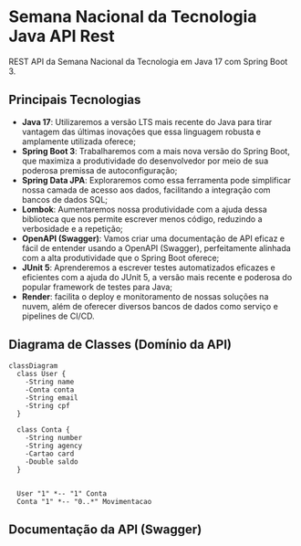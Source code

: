 # Semana Nacional da Tecnologia Java API Rest

REST API da Semana Nacional da Tecnologia em Java 17 com Spring Boot 3.

## Principais Tecnologias
 - **Java 17**: Utilizaremos a versão LTS mais recente do Java para tirar vantagem das últimas inovações que essa linguagem robusta e amplamente utilizada oferece;
 - **Spring Boot 3**: Trabalharemos com a mais nova versão do Spring Boot, que maximiza a produtividade do desenvolvedor por meio de sua poderosa premissa de autoconfiguração;
 - **Spring Data JPA**: Exploraremos como essa ferramenta pode simplificar nossa camada de acesso aos dados, facilitando a integração com bancos de dados SQL;
 - **Lombok**: Aumentaremos nossa produtividade com a ajuda dessa biblioteca que nos permite escrever menos código, reduzindo a verbosidade e a repetição;
 - **OpenAPI (Swagger)**: Vamos criar uma documentação de API eficaz e fácil de entender usando a OpenAPI (Swagger), perfeitamente alinhada com a alta produtividade que o Spring Boot oferece;
 - **JUnit 5**: Aprenderemos a escrever testes automatizados eficazes e eficientes com a ajuda do JUnit 5, a versão mais recente e poderosa do popular framework de testes para Java;
 - **Render**: facilita o deploy e monitoramento de nossas soluções na nuvem, além de oferecer diversos bancos de dados como serviço e pipelines de CI/CD.


## Diagrama de Classes (Domínio da API)

```mermaid
classDiagram
  class User {
    -String name
    -Conta conta
    -String email
    -String cpf
  }

  class Conta {
    -String number
    -String agency
    -Cartao card
    -Double saldo
  }
  
 
  User "1" *-- "1" Conta
  Conta "1" *-- "0..*" Movimentacao
```

## Documentação da API (Swagger)

